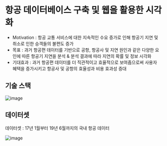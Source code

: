 # 항공 데이터베이스 구축 및 웹을 활용한 시각화

*   Motivation : 항공 교통 서비스에 대한 지속적인 수요 증가로 인해 항공기 지연 및 취소로 인한 승객들의 불편도 증가
*   목표 :  과거 항공편 데이터를 기반으로 공항, 항공사 및 지연 원인과 같은 다양한 요인에 따른 항공기 지연을 분석 & 분석 결과에 따라 지연의 확률 및 정보 시각화
*   기대효과 : 과거 항공편 데이터를 더 직관적이고 효율적으로 보여줌으로써 사용자 혜택을 증가시키고 항공사 및 공항의 효율성과 비용 효과성 증대


## 기술 스택

![image](https://github.com/user-attachments/assets/6669550b-46bb-47fa-b362-f298f6a8879b)


## 데이터셋
데이터셋 : 17년 1월부터 19년 6월까지의 국내 항공 데이터

![image](https://github.com/user-attachments/assets/ed9223f5-0f6b-4072-bbfc-a61d92818275)

